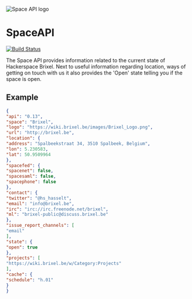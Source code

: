 ![Space API logo](http://spaceapi.net/c/images/spaceapi-logo.png)
# SpaceAPI
[![Build Status](https://travis-ci.org/Brixel/SpaceAPI.svg?branch=develop)](https://travis-ci.org/Brixel/SpaceAPI)

The Space API provides information related to the current state of Hackerspace Brixel. Next to useful information regarding location, ways of getting on touch with us it also provides the 'Open' state telling you if the space is open.

## Example

```json
{
"api": "0.13",
"space": "Brixel",
"logo": "https://wiki.brixel.be/images/Brixel_Logo.png",
"url": "http://brixel.be",
"location": {
"address": "Spalbeekstraat 34, 3510 Spalbeek, Belgium",
"lon": 5.230583,
"lat": 50.9509964
},
"spacefed": {
"spacenet": false,
"spacesaml": false,
"spacephone": false
},
"contact": {
"twitter": "@hs_hasselt",
"email": "info@brixel.be",
"irc": "irc://irc.freenode.net/brixel",
"ml": "brixel-public@discuss.brixel.be"
},
"issue_report_channels": [
"email"
],
"state": {
"open": true
},
"projects": [
"https://wiki.brixel.be/w/Category:Projects"
],
"cache": {
"schedule": "h.01"
}
}
```
